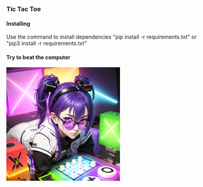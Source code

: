 ### Tic Tac Toe

#### Installing
Use the command to install dependencies "pip install -r requirements.txt" or "pip3 install -r requirements.txt"

#### Try to beat the computer
<img src="bg.png" alt="Пример картинки" width="300" height="300">
